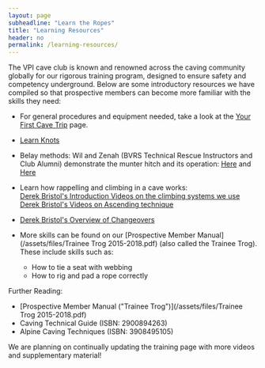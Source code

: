 ```yaml
---
layout: page
subheadline: "Learn the Ropes"
title: "Learning Resources"
header: no
permalink: /learning-resources/
---
```


The VPI cave club is known and renowned across the caving community globally for our rigorous training program, designed to ensure safety and competency underground. Below are some introductory resources we have compiled so that prospective members can become more familiar with the skills they need:

- For general procedures and equipment needed, take a look at the [Your First Cave Trip](/your-first-trip) page.

- [Learn Knots](https://www.animatedknots.com/complete-knot-list)

- Belay methods: Wil and Zenah (BVRS Technical Rescue Instructors and Club Alumni) demonstrate the munter hitch and its operation:
 [Here](https://youtu.be/doVxDlECcug?si=J_5kgICwXrB3BUDQ) and [Here](https://youtu.be/6yCIAz5lOZk?si=vKw9WMIrudypFfQ4)

- Learn how rappelling and climbing in a cave works:<br>
[Derek Bristol's Introduction Videos on the climbing systems we use](https://youtu.be/z6mqwBHkLl8)<br>
[Derek Bristol's Videos on Ascending technique](https://youtu.be/TwV7Jk_WW4g)

- [Derek Bristol's Overview of Changeovers](https://youtu.be/eP8Gxa9BMW0?si=InHAwBikAkwXTEiv)
 
- More skills can be found on our [Prospective Member Manual](/assets/files/Trainee Trog 2015-2018.pdf) (also called the Trainee Trog). These include skills such as:
    - How to tie a seat with webbing
    - How to rig and pad a rope correctly

Further Reading: 
- [Prospective Member Manual ("Trainee Trog")](/assets/files/Trainee Trog 2015-2018.pdf)
- Caving Technical Guide (ISBN: 2900894263)
- Alpine Caving Techniques (ISBN: 3908495105)

We are planning on continually updating the training page with more videos and supplementary material!


